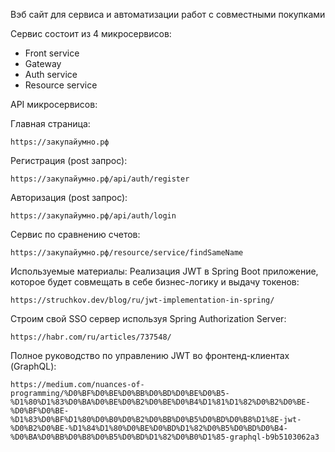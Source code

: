 Вэб сайт для сервиса и автоматизации работ с совместными покупками

Сервис состоит из 4 микросервисов:
- Front service
- Gateway
- Auth service
- Resource service

API микросервисов:

Главная страница: 

    https://закупайумно.рф

Регистрация (post запрос):  

    https://закупайумно.рф/api/auth/register

Авторизация (post запрос): 

    https://закупайумно.рф/api/auth/login

Сервис по сравнению счетов: 

    https://закупайумно.рф/resource/service/findSameName



Используемые материалы:
Реализация JWT в Spring Boot
приложение, которое будет совмещать в себе бизнес-логику и выдачу токенов:

    https://struchkov.dev/blog/ru/jwt-implementation-in-spring/

Строим свой SSO сервер используя Spring Authorization Server:

    https://habr.com/ru/articles/737548/

Полное руководство по управлению JWT во фронтенд-клиентах (GraphQL):

    https://medium.com/nuances-of-programming/%D0%BF%D0%BE%D0%BB%D0%BD%D0%BE%D0%B5-%D1%80%D1%83%D0%BA%D0%BE%D0%B2%D0%BE%D0%B4%D1%81%D1%82%D0%B2%D0%BE-%D0%BF%D0%BE-%D1%83%D0%BF%D1%80%D0%B0%D0%B2%D0%BB%D0%B5%D0%BD%D0%B8%D1%8E-jwt-%D0%B2%D0%BE-%D1%84%D1%80%D0%BE%D0%BD%D1%82%D0%B5%D0%BD%D0%B4-%D0%BA%D0%BB%D0%B8%D0%B5%D0%BD%D1%82%D0%B0%D1%85-graphql-b9b5103062a3
